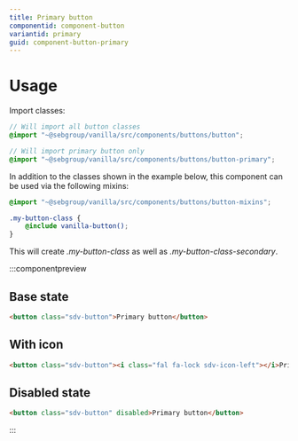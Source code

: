 ```yaml
---
title: Primary button
componentid: component-button
variantid: primary
guid: component-button-primary
---
```

# Usage
Import classes:
```scss
// Will import all button classes
@import "~@sebgroup/vanilla/src/components/buttons/button";

// Will import primary button only
@import "~@sebgroup/vanilla/src/components/buttons/button-primary";
```

In addition to the classes shown in the example below, this component can be used via the following mixins:
```scss
@import "~@sebgroup/vanilla/src/components/buttons/button-mixins";

.my-button-class {
    @include vanilla-button();
}
```
This will create <i>.my-button-class</i> as well as <i>.my-button-class-secondary</i>.

:::componentpreview
## Base state
```html
<button class="sdv-button">Primary button</button>
```

## With icon
```html
<button class="sdv-button"><i class="fal fa-lock sdv-icon-left"></i>Primary button</button>
```

## Disabled state
```html
<button class="sdv-button" disabled>Primary button</button>
```
:::
